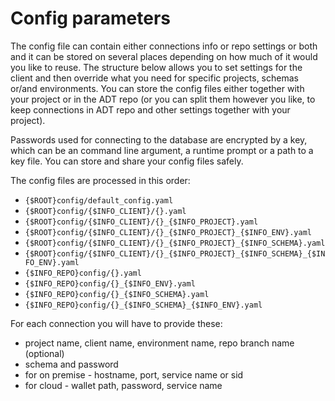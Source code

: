 # Config parameters

The config file can contain either connections info or repo settings or both and it can be stored on several places depending on how much of it would you like to reuse.
The structure below allows you to set settings for the client and then override what you need for specific projects, schemas or/and environments.
You can store the config files either together with your project or in the ADT repo (or you can split them however you like, to keep connections in ADT repo and other settings together with your project).

Passwords used for connecting to the database are encrypted by a key, which can be an command line argument, a runtime prompt or a path to a key file. You can store and share your config files safely.

The config files are processed in this order:

- `{$ROOT}config/default_config.yaml`
- `{$ROOT}config/{$INFO_CLIENT}/{}.yaml`
- `{$ROOT}config/{$INFO_CLIENT}/{}_{$INFO_PROJECT}.yaml`
- `{$ROOT}config/{$INFO_CLIENT}/{}_{$INFO_PROJECT}_{$INFO_ENV}.yaml`
- `{$ROOT}config/{$INFO_CLIENT}/{}_{$INFO_PROJECT}_{$INFO_SCHEMA}.yaml`
- `{$ROOT}config/{$INFO_CLIENT}/{}_{$INFO_PROJECT}_{$INFO_SCHEMA}_{$INFO_ENV}.yaml`
- `{$INFO_REPO}config/{}.yaml`
- `{$INFO_REPO}config/{}_{$INFO_ENV}.yaml`
- `{$INFO_REPO}config/{}_{$INFO_SCHEMA}.yaml`
- `{$INFO_REPO}config/{}_{$INFO_SCHEMA}_{$INFO_ENV}.yaml`

For each connection you will have to provide these:

- project name, client name, environment name, repo branch name (optional)
- schema and password
- for on premise - hostname, port, service name or sid
- for cloud - wallet path, password, service name
